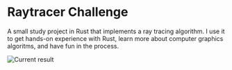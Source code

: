 # Raytracer Challenge

A small study project in Rust that implements a ray tracing algorithm.
I use it to get hands-on experience with Rust, learn more about computer graphics algoritms, and have fun in the process.

![Current result](output/test-output.ppm)
